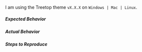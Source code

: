 I am using the Treetop theme `vX.X.X` on `Windows | Mac | Linux`.

##### Expected Behavior


##### Actual Behavior


##### Steps to Reproduce
